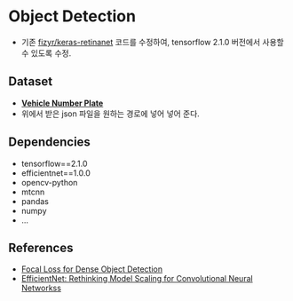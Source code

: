 # Object Detection
* 기존 [fizyr/keras-retinanet](https://github.com/fizyr/keras-retinanet) 코드를 수정하여, tensorflow 2.1.0 버전에서 사용할 수 있도록 수정.

## Dataset
* **[Vehicle Number Plate](https://www.kaggle.com/dataturks/vehicle-number-plate-detection)**
* 위에서 받은 json 파일을 원하는 경로에 넣어 넣어 준다.

##  Dependencies
* tensorflow==2.1.0
* efficientnet==1.0.0
* opencv-python
* mtcnn
* pandas
* numpy
* ...
## References
* [Focal Loss for Dense Object Detection](https://arxiv.org/pdf/1708.02002.pdf)
* [EfficientNet: Rethinking Model Scaling for Convolutional Neural Networkss](https://arxiv.org/pdf/1905.11946.pdf)
